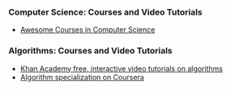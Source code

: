 ### Computer Science: Courses and Video Tutorials
- [Awesome Courses in Computer Science](https://github.com/prakhar1989/awesome-courses)

### Algorithms: Courses and Video Tutorials
- [Khan Academy free, interactive video tutorials on algorithms](https://www.khanacademy.org/computing/computer-science/algorithms)
- [Algorithm specialization on Coursera](https://www.coursera.org/specializations/algorithms)
